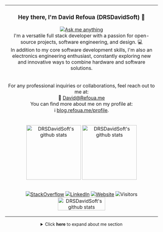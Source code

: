 <table align="center">
  <tr>
    <td colspan="2">
      <h3 align="center">Hey there, I'm David Refoua (DRSDavidSoft) 👋</h3>
      <p align="center">
        <a href="https://t.me/DRSDavidSoft"><img src="https://img.shields.io/badge/message-%40DRSDavidSoft?style=for-the-badge&logo=telegram&color=black" alt="Ask me anything"></a><br>
        I'm a versatile full stack developer with a passion for open-source projects, software engineering, and design. 💻<br>
        In addition to my core software development skills, I'm also an electronics engineering enthusiast, constantly exploring new and innovative ways to combine hardware and software solutions.<br>
      </p>
    </td>
  </tr>
  <tr>
    <td colspan="2">
      <p align="center">
        For any professional inquiries or collaborations, feel reach out to me at:<br>
        📧 <a href="mailto:David@Refoua.me">David@Refoua.me</a><br>
        You can find more about me on my profile at:<br>
        ℹ️ <a rel="me" href="https://blog.refoua.me/profile">blog.refoua.me/profile</a>.<br>
      </p>
    </td>
  </tr>
  <tr>
    <td colspan="2">
      <p align="center">
        <picture height="180" align="center">
          <source
            srcset="https://github-readme-stats-git-masterrstaa-rickstaa.vercel.app/api/top-langs/?username=DRSDavidSoft&layout=compact&theme=github_dark&count_private=true"
            media="(prefers-color-scheme: dark)"
          />
          <source
            srcset="https://github-readme-stats-git-masterrstaa-rickstaa.vercel.app/api/top-langs/?username=DRSDavidSoft&layout=compact&count_private=true"
            media="(prefers-color-scheme: light), (prefers-color-scheme: no-preference)"
          />
          <img height="180" align="center" src="https://github-readme-stats-git-masterrstaa-rickstaa.vercel.app/api/top-langs/?username=DRSDavidSoft&layout=compact&count_private=true" title="DRSDavidSoft's github stats" />
        </picture>
        <picture height="180" align="center">
          <source
            srcset="https://github-readme-stats-git-masterrstaa-rickstaa.vercel.app/api?username=DRSDavidSoft&show_icons=true&theme=github_dark"
            media="(prefers-color-scheme: dark)"
          />
          <source
            srcset="https://github-readme-stats-git-masterrstaa-rickstaa.vercel.app/api?username=DRSDavidSoft&show_icons=true"
            media="(prefers-color-scheme: light), (prefers-color-scheme: no-preference)"
          />
          <img height="180" align="center" src="https://github-readme-stats-git-masterrstaa-rickstaa.vercel.app/api?username=DRSDavidSoft&show_icons=true" title="DRSDavidSoft's github stats" />
        </picture>
      </p>
    </td>
  </tr>
  <tr>
    <td colspan="2">
      <p align="center">
        <a href="https://stackoverflow.com/users/1454514/david-refoua"><img src="https://img.shields.io/badge/StackOverflow-DRSDavidSoft-e17055?style=flat-square&logo=StackOverflow" alt="StackOverflow"></a>
        <a href="https://ir.linkedin.com/in/drsdavidsoft"><img src="https://img.shields.io/badge/LinkedIn-David%20Refoua-0984e3?style=flat-square&logo=LinkedIn" alt="LinkedIn"></a>
        <a href="https://www.refoua.me/"><img src="https://img.shields.io/badge/Website-www.Refoua.me-fdcb6e?style=flat-square" alt="Website"></a>
        <img src="https://vbr.nathanchung.dev/badge?page_id=DRSDavidSoft.visitor-badge&style=flat-square&logo=Github&color=00b894" alt="Visitors"><br>
        <a href="https://stackexchange.com/users/791357" align="center">
          <picture width="208" height="58" align="center">
            <source
              srcset="https://stackexchange.com/users/flair/791357.png?theme=dark"
              media="(prefers-color-scheme: dark)"
            />
            <source
              srcset="https://stackexchange.com/users/flair/791357.png"
              media="(prefers-color-scheme: light), (prefers-color-scheme: no-preference)"
            />
            <img width="156" height="43.5" align="center" src="https://stackexchange.com/users/flair/791357.png" title="DRSDavidSoft's github stats" />
          </picture>
        </a>
      </p>
    </td>
  </tr>
</table>

<details align="center">
  <summary>
    Click <strong>here</strong> to expand about me section
  </summary>
  <ul>
    <li> I'm a versatile software engineer and electronics wiz, always eager to tackle complex challenges and deliver innovative solutions. 🧑‍💻<br>
    <li> While I'm well-versed in web development, my true passions lie in the realms of tinkering with the Linux kernel, embedded systems, IoT, and cutting-edge technologies. I thrive on the intricacies of software architecture, microcontroller programming, open-source development, and custom PCB fabrication. From designing smart home devices to crafting industrial automation solutions, I'm constantly exploring new frontiers in the world of electronics.
    <li> In the software domain, I've honed my skills in building robust and scalable applications. I'm a quick learner and love working with the latest technologies, whether it's optimizing database architectures, implementing secure authentication systems, or streamlining DevOps workflows. I'm always striving to expand my knowledge and stay ahead of the curve.
    <li> What really sets me apart is my passion for collaboration and problem-solving. I enjoy working closely with cross-functional teams to tackle complex challenges, combining my technical expertise with creative thinking to deliver exceptional results. I'm a team player at heart, always eager to learn from my peers and share my knowledge.
    <li> While I may not have all the answers, I'm driven by a relentless curiosity and a commitment to continuous improvement. If you're tackling an exciting project and could use an adaptable tech enthusiast on your team, I'd be honored to discuss how I can contribute to your success.
  </ul>
</details>

<br/>
